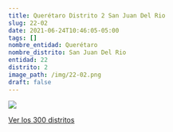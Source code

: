 ```yaml
---
title: Querétaro Distrito 2 San Juan Del Rio
slug: 22-02
date: 2021-06-24T10:46:05-05:00
tags: []
nombre_entidad: Querétaro
nombre_distrito: San Juan Del Rio
entidad: 22
distrito: 2
image_path: /img/22-02.png
draft: false
---
```


![](/img/22-02.png)

[Ver los 300 distritos](/docs/elecciones-2021)
